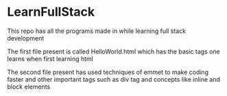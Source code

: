 # LearnFullStack
This repo has all the programs made in while learning full stack development


The first file present is called HelloWorld.html which has the basic tags one learns when first learning html

The second file present has used techniques of emmet to make coding faster and other important tags such as div tag and concepts like inline and block elements